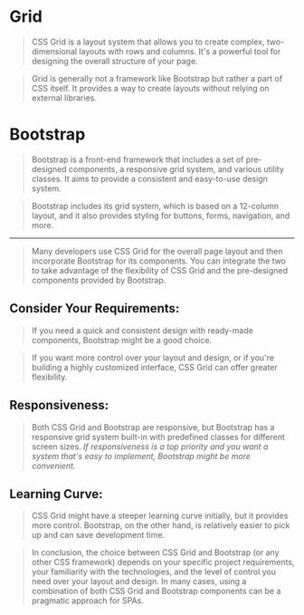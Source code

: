 # Grid

> CSS Grid is a layout system that allows you to create complex, two-dimensional layouts with rows and columns. It's a powerful tool for designing the overall structure of your page.

> Grid is generally not a framework like Bootstrap but rather a part of CSS itself. It provides a way to create layouts without relying on external libraries.

# Bootstrap

> Bootstrap is a front-end framework that includes a set of pre-designed components, a responsive grid system, and various utility classes. It aims to provide a consistent and easy-to-use design system.

> Bootstrap includes its grid system, which is based on a 12-column layout, and it also provides styling for buttons, forms, navigation, and more.

---

> Many developers use CSS Grid for the overall page layout and then incorporate Bootstrap for its components. You can integrate the two to take advantage of the flexibility of CSS Grid and the pre-designed components provided by Bootstrap.

## Consider Your Requirements:

> If you need a quick and consistent design with ready-made components, Bootstrap might be a good choice.

> If you want more control over your layout and design, or if you're building a highly customized interface, CSS Grid can offer greater flexibility.

## Responsiveness:

> Both CSS Grid and Bootstrap are responsive, but Bootstrap has a responsive grid system built-in with predefined classes for different screen sizes. *If responsiveness is a top priority and you want a system that's easy to implement, Bootstrap might be more convenient.*

## Learning Curve:

> CSS Grid might have a steeper learning curve initially, but it provides more control. Bootstrap, on the other hand, is relatively easier to pick up and can save development time.

> In conclusion, the choice between CSS Grid and Bootstrap (or any other CSS framework) depends on your specific project requirements, your familiarity with the technologies, and the level of control you need over your layout and design. In many cases, using a combination of both CSS Grid and Bootstrap components can be a pragmatic approach for SPAs.